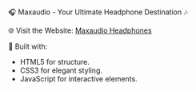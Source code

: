 🎧 Maxaudio - Your Ultimate Headphone Destination 🎶

🌐 Visit the Website: [Maxaudio Headphones]()

🔧 Built with:
- HTML5 for structure.
- CSS3 for elegant styling.
- JavaScript for interactive elements.
